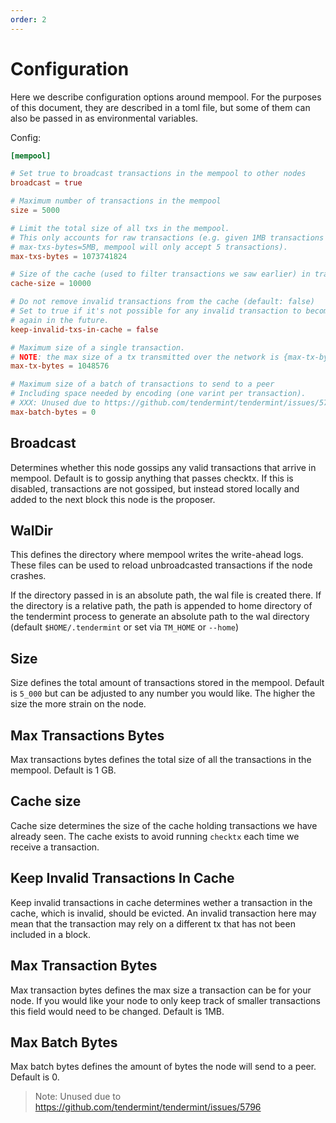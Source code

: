```yaml
---
order: 2
---
```


# Configuration

Here we describe configuration options around mempool.
For the purposes of this document, they are described
in a toml file, but some of them can also be passed in as
environmental variables.

Config:

```toml
[mempool]

# Set true to broadcast transactions in the mempool to other nodes
broadcast = true

# Maximum number of transactions in the mempool
size = 5000

# Limit the total size of all txs in the mempool.
# This only accounts for raw transactions (e.g. given 1MB transactions and
# max-txs-bytes=5MB, mempool will only accept 5 transactions).
max-txs-bytes = 1073741824

# Size of the cache (used to filter transactions we saw earlier) in transactions
cache-size = 10000

# Do not remove invalid transactions from the cache (default: false)
# Set to true if it's not possible for any invalid transaction to become valid
# again in the future.
keep-invalid-txs-in-cache = false

# Maximum size of a single transaction.
# NOTE: the max size of a tx transmitted over the network is {max-tx-bytes}.
max-tx-bytes = 1048576

# Maximum size of a batch of transactions to send to a peer
# Including space needed by encoding (one varint per transaction).
# XXX: Unused due to https://github.com/tendermint/tendermint/issues/5796
max-batch-bytes = 0
```

## Broadcast

Determines whether this node gossips any valid transactions
that arrive in mempool. Default is to gossip anything that
passes checktx. If this is disabled, transactions are not
gossiped, but instead stored locally and added to the next
block this node is the proposer.

## WalDir

This defines the directory where mempool writes the write-ahead
logs. These files can be used to reload unbroadcasted
transactions if the node crashes.

If the directory passed in is an absolute path, the wal file is
created there. If the directory is a relative path, the path is
appended to home directory of the tendermint process to
generate an absolute path to the wal directory
(default `$HOME/.tendermint` or set via `TM_HOME` or `--home`)

## Size

Size defines the total amount of transactions stored in the mempool. Default is `5_000` but can be adjusted to any number you would like. The higher the size the more strain on the node.

## Max Transactions Bytes

Max transactions bytes defines the total size of all the transactions in the mempool. Default is 1 GB.

## Cache size

Cache size determines the size of the cache holding transactions we have already seen. The cache exists to avoid running `checktx` each time we receive a transaction.

## Keep Invalid Transactions In Cache

Keep invalid transactions in cache determines wether a transaction in the cache, which is invalid, should be evicted. An invalid transaction here may mean that the transaction may rely on a different tx that has not been included in a block.

## Max Transaction Bytes

Max transaction bytes defines the max size a transaction can be for your node. If you would like your node to only keep track of smaller transactions this field would need to be changed. Default is 1MB.

## Max Batch Bytes

Max batch bytes defines the amount of bytes the node will send to a peer. Default is 0.

> Note: Unused due to https://github.com/tendermint/tendermint/issues/5796
